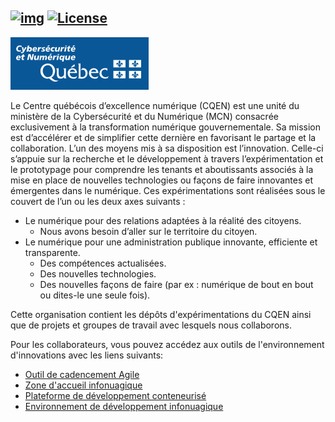 <!-- ENTETE -->
[![img](https://img.shields.io/badge/Cycle_de_vie-Expérimentation-339999)](https://www.quebec.ca/gouv/politiques-orientations/vitrine-numeriqc/accompagnement-des-organismes-publics/demarche-conception-services-numeriques)
[![License](https://img.shields.io/badge/Licence-LiLiQ--P-blue)](https://github.com/CQEN-QDCE/.github/blob/main/LICENCE.md)
---
[![MCN](https://github.com/CQEN-QDCE/.github/blob/main/images/mcn.png)](https://www.quebec.ca/gouvernement/ministere/cybersecurite-numerique)
<!-- FIN ENTETE -->

Le Centre québécois d’excellence numérique (CQEN) est une unité du ministère de la Cybersécurité et du Numérique (MCN) consacrée exclusivement à la transformation numérique gouvernementale. Sa mission est d’accélérer et de simplifier cette dernière en favorisant le partage et la collaboration. L’un des moyens mis à sa disposition est l’innovation. Celle-ci s’appuie sur la recherche et le développement à travers l’expérimentation et le prototypage pour comprendre les tenants et aboutissants associés à la mise en place de nouvelles technologies ou façons de faire innovantes et émergentes dans le numérique. Ces expérimentations sont réalisées sous le couvert de l’un ou les deux axes suivants :
- Le numérique pour des relations adaptées à la réalité des citoyens.
    - Nous avons besoin d’aller sur le territoire du citoyen.
- Le numérique pour une administration publique innovante, efficiente et transparente.
    - Des compétences actualisées.
    - Des nouvelles technologies.
	- Des nouvelles façons de faire (par ex : numérique de bout en bout ou dites-le une seule fois).

Cette organisation contient les dépôts d'expérimentations du CQEN ainsi que de projets et groupes de travail avec lesquels nous collaborons.

Pour les collaborateurs, vous pouvez accédez aux outils de l'environnement d'innovations avec les liens suivants:
- [Outil de cadencement Agile](https://taiga.cqen.ca/)
- [Zone d'accueil infonuagique](https://ceai.awsapps.com/start#/)
- [Plateforme de développement conteneurisé](https://console-openshift-console.apps.exp.openshift.cqen.ca/)
- [Environnement de développement infonuagique](https://codeready-openshift-workspaces.apps.exp.openshift.cqen.ca/dashboard/)

